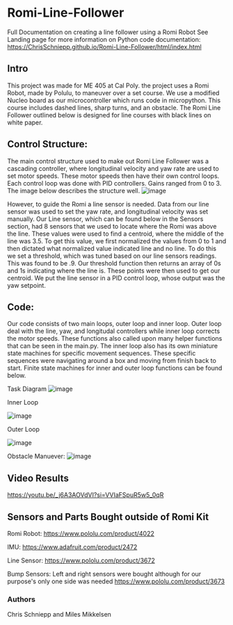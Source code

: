 # Romi-Line-Follower
Full Documentation on creating a line follower using a Romi Robot
See Landing page for more information on Python code documentation: https://ChrisSchniepp.github.io/Romi-Line-Follower/html/index.html

## Intro
This project was made for ME 405 at Cal Poly. the project uses a Romi Robot, made by Polulu, to maneuver over a set course. We use a modified Nucleo board as our microcontroller which runs code in micropython. This course includes dashed lines, sharp turns, and an obstacle. The Romi Line Follower outlined below is designed for line courses with black lines on white paper.

## Control Structure:
The main control structure used to make out Romi Line Follower was a cascading controller, where longitudinal velocity and yaw rate are used to set motor speeds. These motor speeds then have their own control loops. Each control loop was done with PID controllers. Gains ranged from 0 to 3. The image below describes the structure well. 
![image](https://github.com/user-attachments/assets/3e9f5e1a-7e69-452e-843c-5f5a68c3afdf)

However, to guide the Romi a line sensor is needed. Data from our line sensor was used to set the yaw rate, and longitudinal velocity was set manually. Our Line sensor, which can be found below in the Sensors section, had 8 sensors that we used to locate where the Romi was above the line. These values were used to find a centroid, where the middle of the line was 3.5. To get this value, we first normalized the values from 0 to 1 and then dictated what normalized value indicated line and no line. To do this we set a threshold, which was tuned based on our line sensors readings. This was found to be .9. Our threshold function then returns an array of 0s and 1s indicating where the line is. These points were then used to get our centroid. We put the line sensor in a PID control loop, whose output was the yaw setpoint.  

## Code:

Our code consists of two main loops, outer loop and inner loop. Outer loop deal with the line, yaw, and longitudal controllers while inner loop corrects the motor speeds. These functions also called upon many helper functions that can be seen in the main.py. The inner loop also has its own miniature state machines for specific movement sequences. These specific sequences were navigating around a box and moving from finish back to start. Finite state machines for inner and outer loop functions can be found below.

Task Diagram
![image](https://github.com/user-attachments/assets/fbef46a5-7817-400f-a241-952cbdea11e3)

Inner Loop

![image](https://github.com/user-attachments/assets/81995771-aa29-4fe3-b032-877bd7be59ee)

Outer Loop

![image](https://github.com/user-attachments/assets/022cfe8e-22f1-47b4-9f6c-7e86920f31c5)

Obstacle Manuever:
![image](https://github.com/user-attachments/assets/11107e4e-e9bb-4eb9-be4e-8a219b160080)




## Video Results
https://youtu.be/_j6A3AOVdVI?si=VVIaFSpuR5w5_0qR

## Sensors and Parts Bought outside of Romi Kit

Romi Robot:
https://www.pololu.com/product/4022

IMU:
https://www.adafruit.com/product/2472

Line Sensor:
https://www.pololu.com/product/3672

Bump Sensors:
Left and right sensors were bought although for our purpose's only one side was needed
https://www.pololu.com/product/3673

### Authors 
Chris Schniepp and 
Miles Mikkelsen
